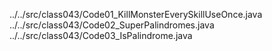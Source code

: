 ../../src/class043/Code01_KillMonsterEverySkillUseOnce.java
../../src/class043/Code02_SuperPalindromes.java
../../src/class043/Code03_IsPalindrome.java
